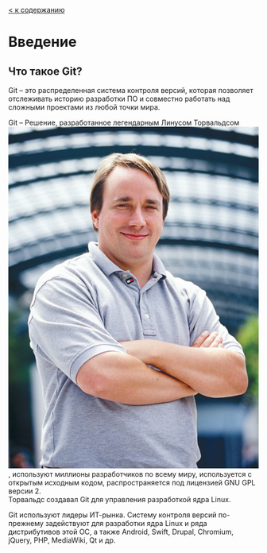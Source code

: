 [< к содержанию](./README.md)
# Введение

## Что такое Git?

Git – это распределенная система контроля версий, которая позволяет отслеживать историю разработки ПО и совместно работать над сложными проектами из любой точки мира. 

Git – Решение, разработанное легендарным Линусом Торвальдсом [![](./img/Linus_Torvalds.jpeg "Unknown photographer")](https://commons.wikimedia.org/w/index.php?curid=17991), используют миллионы разработчиков по всему миру, используется с открытым исходным кодом, распространяется под лицензией GNU GPL версии 2.  
Торвальдс создавал Git для управления разработкой ядра Linux. 

Git используют лидеры ИТ-рынка. Систему контроля версий по-прежнему задействуют для разработки ядра Linux и ряда дистрибутивов этой ОС, а также Android, Swift, Drupal, Chromium, jQuery, PHP, MediaWiki, Qt и др.